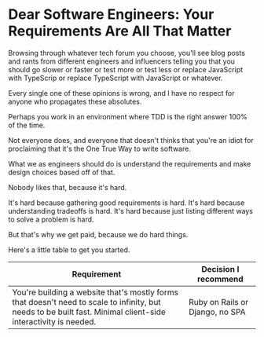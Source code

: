# Dear Software Engineers: Your Requirements Are All That Matter

Browsing through whatever tech forum
you choose, you'll see blog posts and
rants from different engineers and
influencers telling you that you should
go slower or faster or test more or test
less or replace JavaScript with TypeScrip 
or replace TypeScript with JavaScript
or whatever. 

Every single one of these opinions is wrong,
and I have no respect for anyone who
propagates these absolutes. 

Perhaps you work in an environment
where TDD is the right answer 
100% of the time. 

Not everyone does, and everyone that doesn't
thinks that you're an idiot for proclaiming
that it's the One True Way to write software. 

What we as engineers should do is
understand the requirements and make design
choices based off of that. 

Nobody likes that, because it's hard. 

It's hard because gathering good requirements is
hard. It's hard because understanding tradeoffs
is hard. It's hard because just listing 
different ways to solve a problem is hard. 

But that's why we get paid, because we do hard things. 

Here's a little table to get you started. 

| Requirement | Decision I recommend |
| ----------- | --------- |
| You're building a website that's mostly forms that doesn't need to scale to infinity, but needs to be built fast. Minimal client-side interactivity is needed.  | Ruby on Rails or Django, no SPA |
